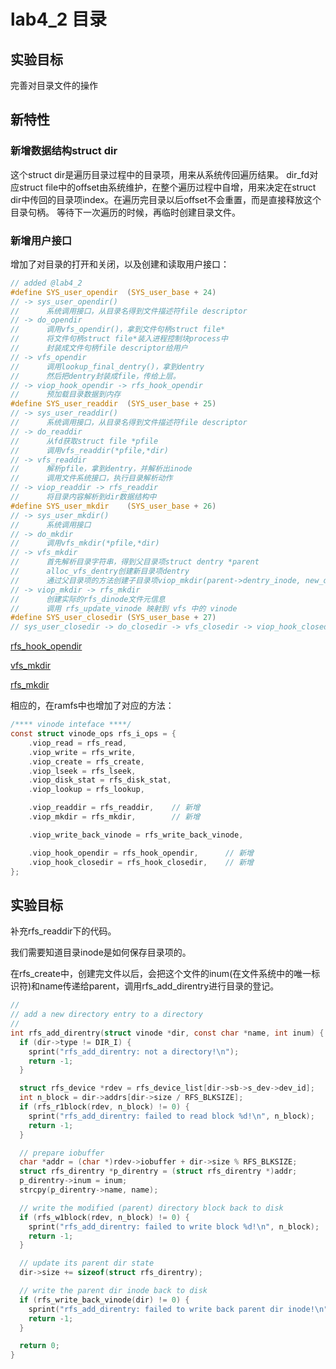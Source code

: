 # lab4_2 目录

## 实验目标
完善对目录文件的操作

## 新特性

### 新增数据结构struct dir
这个struct dir是遍历目录过程中的目录项，用来从系统传回遍历结果。
dir_fd对应struct file中的offset由系统维护，在整个遍历过程中自增，用来决定在struct dir中传回的目录项index。在遍历完目录以后offset不会重置，而是直接释放这个目录句柄。
等待下一次遍历的时候，再临时创建目录文件。

### 新增用户接口
增加了对目录的打开和关闭，以及创建和读取用户接口：
```c
// added @lab4_2
#define SYS_user_opendir  (SYS_user_base + 24)	
// -> sys_user_opendir()
//		系统调用接口，从目录名得到文件描述符file descriptor
// -> do_opendir 
//		调用vfs_opendir()，拿到文件句柄struct file*
//		将文件句柄struct file*装入进程控制块process中
//		封装成文件句柄file descriptor给用户
// -> vfs_opendir 
//		调用lookup_final_dentry()，拿到dentry
//		然后把dentry封装成file，传给上层。
// -> viop_hook_opendir -> rfs_hook_opendir
//		预加载目录数据到内存
#define SYS_user_readdir  (SYS_user_base + 25)
// -> sys_user_readdir()
//		系统调用接口，从目录名得到文件描述符file descriptor
// -> do_readdir 
//		从fd获取struct file *pfile
//		调用vfs_readdir(*pfile,*dir)
// -> vfs_readdir 
//		解析pfile，拿到dentry，并解析出inode
//		调用文件系统接口，执行目录解析动作
// -> viop_readdir -> rfs_readdir
//		将目录内容解析到dir数据结构中
#define SYS_user_mkdir    (SYS_user_base + 26)
// -> sys_user_mkdir()
//		系统调用接口
// -> do_mkdir 
//		调用vfs_mkdir(*pfile,*dir)
// -> vfs_mkdir 
//		首先解析目录字符串，得到父目录项struct dentry *parent
//		alloc_vfs_dentry创建新目录项dentry
//		通过父目录项的方法创建子目录项viop_mkdir(parent->dentry_inode, new_dentry);
// -> viop_mkdir -> rfs_mkdir
//		创建实际的rfs_dinode文件元信息
// 		调用 rfs_update_vinode 映射到 vfs 中的 vinode 
#define SYS_user_closedir (SYS_user_base + 27)
// sys_user_closedir -> do_closedir -> vfs_closedir -> viop_hook_closedir -> rfs_hook_closedir
```
[rfs_hook_opendir](../code/file_system/rfs_hook_opendir.md)

[vfs_mkdir](../code/file_system/vfs_mkdir.md)

[rfs_mkdir](../code/file_system/rfs_mkdir.md)

相应的，在ramfs中也增加了对应的方法：
```c
/**** vinode inteface ****/
const struct vinode_ops rfs_i_ops = {
    .viop_read = rfs_read,
    .viop_write = rfs_write,
    .viop_create = rfs_create,
    .viop_lseek = rfs_lseek,
    .viop_disk_stat = rfs_disk_stat,
    .viop_lookup = rfs_lookup,

    .viop_readdir = rfs_readdir,	// 新增
    .viop_mkdir = rfs_mkdir,		// 新增

    .viop_write_back_vinode = rfs_write_back_vinode,

    .viop_hook_opendir = rfs_hook_opendir, 		// 新增
    .viop_hook_closedir = rfs_hook_closedir,	// 新增
};

```

## 实验目标
补充rfs_readdir下的代码。

我们需要知道目录inode是如何保存目录项的。

在rfs_create中，创建完文件以后，会把这个文件的inum(在文件系统中的唯一标识符)和name传递给parent，调用rfs_add_direntry进行目录的登记。
```c
//
// add a new directory entry to a directory
//
int rfs_add_direntry(struct vinode *dir, const char *name, int inum) {
  if (dir->type != DIR_I) {
    sprint("rfs_add_direntry: not a directory!\n");
    return -1;
  }

  struct rfs_device *rdev = rfs_device_list[dir->sb->s_dev->dev_id];
  int n_block = dir->addrs[dir->size / RFS_BLKSIZE];
  if (rfs_r1block(rdev, n_block) != 0) {
    sprint("rfs_add_direntry: failed to read block %d!\n", n_block);
    return -1;
  }

  // prepare iobuffer
  char *addr = (char *)rdev->iobuffer + dir->size % RFS_BLKSIZE;
  struct rfs_direntry *p_direntry = (struct rfs_direntry *)addr;
  p_direntry->inum = inum;
  strcpy(p_direntry->name, name);

  // write the modified (parent) directory block back to disk
  if (rfs_w1block(rdev, n_block) != 0) {
    sprint("rfs_add_direntry: failed to write block %d!\n", n_block);
    return -1;
  }

  // update its parent dir state
  dir->size += sizeof(struct rfs_direntry);

  // write the parent dir inode back to disk
  if (rfs_write_back_vinode(dir) != 0) {
    sprint("rfs_add_direntry: failed to write back parent dir inode!\n");
    return -1;
  }

  return 0;
}

```